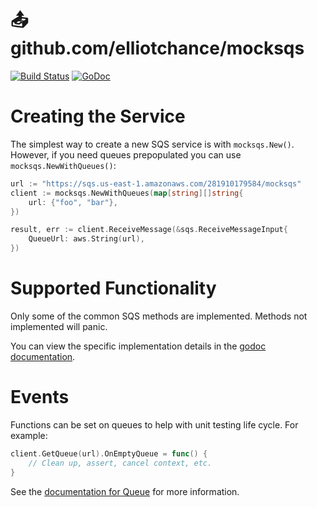 # 📤 github.com/elliotchance/mocksqs

[![Build Status](https://travis-ci.org/elliotchance/mocksqs.svg?branch=master)](https://travis-ci.org/elliotchance/mocksqs)
[![GoDoc](https://godoc.org/github.com/elliotchance/mocksqs?status.svg)](https://godoc.org/github.com/elliotchance/mocksqs)

# Creating the Service

The simplest way to create a new SQS service is with `mocksqs.New()`. However,
if you need queues prepopulated you can use `mocksqs.NewWithQueues()`:

```go
url := "https://sqs.us-east-1.amazonaws.com/281910179584/mocksqs"
client := mocksqs.NewWithQueues(map[string][]string{
	url: {"foo", "bar"},
})

result, err := client.ReceiveMessage(&sqs.ReceiveMessageInput{
	QueueUrl: aws.String(url),
})
```

# Supported Functionality

Only some of the common SQS methods are implemented. Methods not implemented
will panic.

You can view the specific implementation details in the
[godoc documentation](https://godoc.org/github.com/elliotchance/mocksqs).

# Events

Functions can be set on queues to help with unit testing life cycle. For
example:

```go
client.GetQueue(url).OnEmptyQueue = func() {
	// Clean up, assert, cancel context, etc.
}
```

See the
[documentation for Queue](https://godoc.org/github.com/elliotchance/mocksqs#Queue)
for more information.

